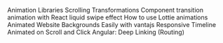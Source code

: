 Animation Libraries
Scrolling Transformations
Component transition animation with React liquid swipe effect
How to use Lottie animations
Animated Website Backgrounds Easily with vantajs 
Responsive Timeline Animated on Scroll and Click
Angular: Deep Linking (Routing)